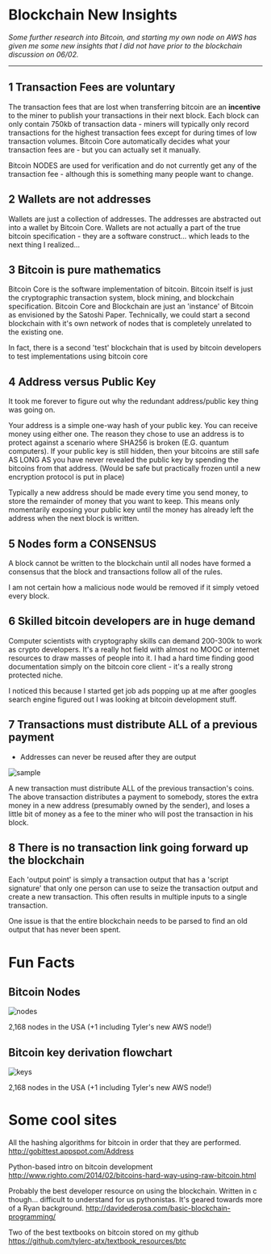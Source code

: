 
# Blockchain New Insights
_Some further research into Bitcoin, and starting my own node on AWS has given me some new insights that I did not have prior to the blockchain discussion on 06/02._

----
## 1 Transaction Fees are voluntary

The transaction fees that are lost when transferring bitcoin are an **incentive** to the miner to publish your transactions in their next block. Each block can only contain 750kb of transaction data - miners will typically only record transactions for the highest transaction fees except for during times of low transaction volumes. Bitcoin Core automatically decides what your transaction fees are - but you can actually set it manually.

Bitcoin NODES are used for verification and do not currently get any of the transaction fee - although this is something many people want to change.

## 2 Wallets are not addresses
Wallets are just a collection of addresses. The addresses are abstracted out into a wallet by Bitcoin Core. Wallets are not actually a part of the true bitcoin specification - they are a software construct... which leads to the next thing I realized...

## 3 Bitcoin is pure mathematics
Bitcoin Core is the software implementation of bitcoin. Bitcoin itself is just the cryptographic transaction system, block mining, and blockchain specification. Bitcoin Core and Blockchain are just an 'instance' of Bitcoin as envisioned by the Satoshi Paper. Technically, we could start a second blockchain with it's own network of nodes that is completely unrelated to the existing one.  

In fact, there is a second 'test' blockchain that is used by bitcoin developers to test implementations using bitcoin core

## 4 Address versus Public Key
It took me forever to figure out why the redundant address/public key thing was going on.

Your address is a simple one-way hash of your public key. You can receive money using either one. The reason they chose to use an address is to protect against a scenario where SHA256 is broken (E.G. quantum computers). If your public key is still hidden, then your bitcoins are still safe AS LONG AS you have never revealed the public key by spending the bitcoins from that address. (Would be safe but practically frozen until a new encryption protocol is put in place)

Typically a new address should be made every time you send money, to store the remainder of money that you want to keep. This means only momentarily exposing your public key until the money has already left the address when the next block is written.

## 5 Nodes form a CONSENSUS
A block cannot be written to the blockchain until all nodes have formed a consensus that the block and transactions follow all of the rules.

I am not certain how a malicious node would be removed if it simply vetoed every block.

## 6 Skilled bitcoin developers are in huge demand
Computer scientists with cryptography skills can demand 200-300k to work as crypto developers. It's a really hot field with almost no MOOC or internet resources to draw masses of people into it. I had a hard time finding good documentation simply on the bitcoin core client - it's a really strong protected niche.

I noticed this because I started get job ads popping up at me after googles search engine figured out I was looking at bitcoin development stuff.

## 7 Transactions must distribute ALL of a previous payment

 * Addresses can never be reused after they are output

![sample](https://raw.githubusercontent.com/tylerc-atx/blockchain_network/master/documents/images/sample_transaction.png)

A new transaction must distribute ALL of the previous transaction's coins. The above transaction distributes a payment to somebody, stores the extra money in a new address (presumably owned by the sender), and loses a little bit of money as a fee to the miner who will post the transaction in his block.

## 8 There is no transaction link going forward up the blockchain

Each 'output point' is simply a transaction output that has a 'script signature' that only one person can use to seize the transaction output and create a new transaction. This often results in multiple inputs to a single transaction.

One issue is that the entire blockchain needs to be parsed to find an old output that has never been spent.

# Fun Facts

## Bitcoin Nodes

![nodes](https://raw.githubusercontent.com/tylerc-atx/blockchain_network/master/documents/images/nodecount.png)

2,168 nodes in the USA (+1 including Tyler's new AWS node!)

## Bitcoin key derivation flowchart

![keys](https://raw.githubusercontent.com/tylerc-atx/blockchain_network/master/documents/images/bitcoinkeys-s588.png)

2,168 nodes in the USA (+1 including Tyler's new AWS node!)

# Some cool sites

All the hashing algorithms for bitcoin in order that they are performed.
http://gobittest.appspot.com/Address

Python-based intro on bitcoin development
http://www.righto.com/2014/02/bitcoins-hard-way-using-raw-bitcoin.html

Probably the best developer resource on using the blockchain. Written in
c though... difficult to understand for us pythonistas. It's geared towards more of a Ryan background.
http://davidederosa.com/basic-blockchain-programming/

Two of the best textbooks on bitcoin stored on my github
https://github.com/tylerc-atx/textbook_resources/btc
